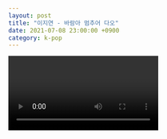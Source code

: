 ```yaml
---
layout: post
title: "이지연 - 바람아 멈추어 다오"
date: 2021-07-08 23:00:00 +0900
category: k-pop
---
```


<div class="video-container">
    <video id="player" class="video-js vjs-default-skin vjs-big-play-centered" data-json="/public/json/k-pop/이지연 - 바람아 멈추어 다오.json"></video>
</div>

```
```